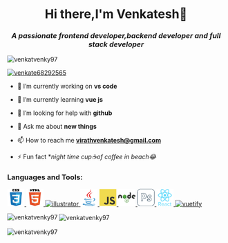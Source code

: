 <h1 align="center">Hi there,I'm Venkatesh👋</h1>
<h3 align="center"><i>A passionate frontend developer,backend developer and full stack developer</i></h3>

<p align="left"> <img src="https://komarev.com/ghpvc/?username=venkatvenky97&label=Profile%20views&color=000000&style=flat-square" alt="venkatvenky97" /> </p>

<p align="left"> <a href="https://twitter.com/venkate68292565" target="blank"><img src="https://img.shields.io/twitter/follow/venkate68292565?logo=twitter&style=for-the-badge" alt="venkate68292565" /></a> </p>

- 🔭 I’m currently working on **vs code**

- 🌱 I’m currently learning **vue js**

- 🤝 I’m looking for help with **github**

- 💬 Ask me about **new things**

- 📫 How to reach me **virathvenkatesh@gmail.com**

- ⚡ Fun fact **night time cup☕of coffee in beach😂*

<p align="right"> <gif src="https://camo.githubusercontent.com/1c599fd918f649ead173975ee0cb6ce72c47d2765e2813f608f7282a74407e26/68747470733a2f2f6d656469612e67697068792e636f6d2f6d656469612f38333648694a633770677a7938694e58436e2f67697068792e676966" /> </p>


<h3 align="left">Languages and Tools:</h3>
<p align="left"> <a href="https://www.w3schools.com/css/" target="_blank"> <img src="https://raw.githubusercontent.com/devicons/devicon/master/icons/css3/css3-original-wordmark.svg" alt="css3" width="40" height="40"/> </a> <a href="https://www.w3.org/html/" target="_blank"> <img src="https://raw.githubusercontent.com/devicons/devicon/master/icons/html5/html5-original-wordmark.svg" alt="html5" width="40" height="40"/> </a> <a href="https://www.adobe.com/in/products/illustrator.html" target="_blank"> <img src="https://www.vectorlogo.zone/logos/adobe_illustrator/adobe_illustrator-icon.svg" alt="illustrator" width="40" height="40"/> </a> <a href="https://www.java.com" target="_blank"> <img src="https://raw.githubusercontent.com/devicons/devicon/master/icons/java/java-original.svg" alt="java" width="40" height="40"/> </a> <a href="https://developer.mozilla.org/en-US/docs/Web/JavaScript" target="_blank"> <img src="https://raw.githubusercontent.com/devicons/devicon/master/icons/javascript/javascript-original.svg" alt="javascript" width="40" height="40"/> </a> <a href="https://nodejs.org" target="_blank"> <img src="https://raw.githubusercontent.com/devicons/devicon/master/icons/nodejs/nodejs-original-wordmark.svg" alt="nodejs" width="40" height="40"/> </a> <a href="https://www.photoshop.com/en" target="_blank"> <img src="https://raw.githubusercontent.com/devicons/devicon/master/icons/photoshop/photoshop-line.svg" alt="photoshop" width="40" height="40"/> </a> <a href="https://reactjs.org/" target="_blank"> <img src="https://raw.githubusercontent.com/devicons/devicon/master/icons/react/react-original-wordmark.svg" alt="react" width="40" height="40"/> </a> <a href="https://vuetifyjs.com/en/" target="_blank"> <img src="https://bestofjs.org/logos/vuetify.svg" alt="vuetify" width="40" height="40"/> </a> </p>

<p><img align="left" src="https://github-readme-stats.vercel.app/api/top-langs?username=venkatvenky97&show_icons=true&theme=radical&title_color=c0c0c0&cache_seconds=1800&locale=en&layout=compact" alt="venkatvenky97" /></p>

<p>&nbsp;<img align="center" src="https://github-readme-stats.vercel.app/api?username=venkatvenky97&show_icons=true&theme=dark&locale=en" alt="venkatvenky97" /></p>


<p><img align="center" src="https://github-readme-streak-stats.herokuapp.com/?user=venkatvenky97&theme=highcontrast" alt="venkatvenky97" /></p>


